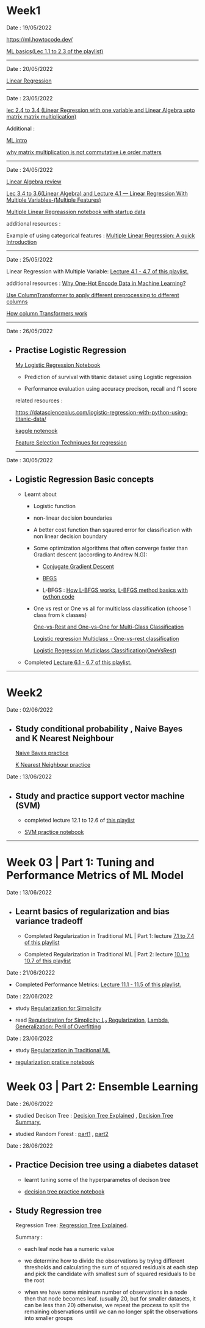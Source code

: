 # Week1

Date : 19/05/2022

https://ml.howtocode.dev/

[ML basics(Lec 1.1 to 2.3 of the playlist)](https://www.youtube.com/playlist?list=PLLssT5z_DsK-h9vYZkQkYNWcItqhlRJLN)

---------------------------------------------------------------------------------------------------------
Date : 20/05/2022

[Linear Regression](https://github.com/mhuzaifadev/mlzero_to_hero/tree/main/04_Simple%20_Linear_Regression)

-----------------------------------------------------------------------------------------------------------
Date : 23/05/2022

[lec 2.4 to 3.4 (Linear Regression with one variable and Linear Algebra upto matrix matrix multiplication)](https://www.youtube.com/playlist?list=PLLssT5z_DsK-h9vYZkQkYNWcItqhlRJLN)

Additional : 

[ML intro](https://ml.howtocode.dev/)

[why matrix multiplication is not commutative i.e order matters](https://www.quora.com/Why-is-the-multiplication-of-matrices-not-a-commutative-property-so-that-AB-neq-BA)

----------------------------------------------------------------------------------------------------------

Date : 24/05/2022

[Linear Algebra review](https://towardsdatascience.com/linear-algebra-for-machine-learning-22f1d8aea83c)

[Lec 3.4 to 3.6(Linear Algebra) and Lecture 4.1 — Linear Regression With Multiple Variables-(Multiple Features)](https://www.youtube.com/playlist?list=PLLssT5z_DsK-h9vYZkQkYNWcItqhlRJLN)

[Multiple Linear Regreassion notebook with startup data](https://github.com/mhuzaifadev/mlzero_to_hero/tree/main/05%20Multiple%20Linear%20Regression)

additional resources : 

Example of using categorical features : [Multiple Linear Regression: A quick Introduction](https://www.askpython.com/python/examples/multiple-linear-regression)

------------------------------------------------------------------------------------------------------------------------------------------

Date : 25/05/2022

Linear Regression with Multiple Variable: [Lecture 4.1 - 4.7 of this playlist.](https://www.youtube.com/watch?v=PPLop4L2eGk&list=PLLssT5z_DsK-h9vYZkQkYNWcItqhlRJLN)

additional resources :
[Why One-Hot Encode Data in Machine Learning?](https://machinelearningmastery.com/why-one-hot-encode-data-in-machine-learning)

[Use ColumnTransformer to apply different preprocessing to different columns](https://www.youtube.com/watch?v=NGq8wnH5VSo)

[How column Transformers work](https://www.analyticsvidhya.com/blog/2021/05/understanding-column-transformer-and-machine-learning-pipelines/)

------------------------------------------------------------------------------------------------------------------------------------------------------

Date : 26/05/2022

* ## Practise Logistic Regression

    [My Logistic Regression Notebook](https://github.com/EKnsl/Weekely-updates-on-codes-and-study/blob/main/ML_practice/week1_ML_%20Intro_and_supervised_learing/code/Logistic_Regression.ipynb)

    * Prediction of survival with titanic dataset using Logistic regression 

    * Performance evaluation using accuracy precison, recall and f1 score

    related resources : 

    https://datascienceplus.com/logistic-regression-with-python-using-titanic-data/

    [kaggle notenook](https://www.kaggle.com/code/mnassrib/titanic-logistic-regression-with-python/notebook)

    [Feature Selection Techniques for regression](https://machinelearningmastery.com/feature-selection-for-regression-data/)

    -------------------------------------------------------------------------------------------------------------------------------------

Date : 30/05/2022

* ## Logistic Regression Basic concepts

    * Learnt about

        * Logistic function  
        
        * non-linear decision boundaries

        * A better cost function than sqaured error for classification with non linear decision boundary
         
        * Some optimization algorithms that often converge faster than Gradiant descent (according to Andrew N.G):
            * [Conjugate Gradient Descent](https://ikuz.eu/machine-learning-and-computer-science/the-concept-of-conjugate-gradient-descent-in-python/)
            
            * [BFGS](https://machinelearningmastery.com/bfgs-optimization-in-python/)
            
            * L-BFGS : 
            [How L-BFGS works](https://stats.stackexchange.com/questions/284712/how-does-the-l-bfgs-work),
            [L-BFGS method basics with python code](https://www.earthinversion.com/techniques/the-L-BFGS-optimization-method/)

        * One vs rest or One vs all for multiclass classification (choose 1 class from k classes)
            
            [One-vs-Rest and One-vs-One for Multi-Class Classification](https://machinelearningmastery.com/one-vs-rest-and-one-vs-one-for-multi-class-classification/ )
            
            [Logistic regression  Multiclass - One-vs-rest classification](https://www.youtube.com/watch?v=EYXSve6T5BU)
            
            [Logistic Regression Mutliclass Classification(OneVsRest)](https://www.youtube.com/watch?v=V8fS0T_ktn4)

    * Completed [Lecture 6.1 - 6.7 of this playlist.](https://www.youtube.com/playlist?list=PLLssT5z_DsK-h9vYZkQkYNWcItqhlRJLN)

------------------------------------------------------------------------------------------------------------------------------------

# Week2


Date : 02/06/2022

* ## Study conditional probability , Naive Bayes and K Nearest Neighbour
    
    [Naive Bayes practice](https://github.com/EKnsl/Weekely-updates-on-codes-and-study/tree/main/ML_practice/week2_Supervised_Learning/Naive%20Bayes)

    [K Nearest Neighbour practice](https://github.com/EKnsl/Weekely-updates-on-codes-and-study/tree/main/ML_practice/week2_Supervised_Learning/K%20Nearest%20Neighbour)


Date : 13/06/2022

* ## Study and practice support vector machine (SVM)
    
    * completed lecture 12.1 to 12.6 of  [this playlist](https://www.youtube.com/watch?v=FCUBwP-JTsA&list=PLLssT5z_DsK-h9vYZkQkYNWcItqhlRJLN&index=75) 

    * [SVM practice notebook](https://github.com/EKnsl/Weekely-updates-on-codes-and-study/blob/main/ML_practice/week2_Supervised_Learning/Support%20Vector%20Machine/Support_Vector_Machines.ipynb)

---------------------------------------------------------------------------------------------------------------------------------------------------

# Week 03 | Part 1: Tuning and Performance Metrics of ML Model

Date : 13/06/2022

* ## Learnt basics of regularization and bias variance tradeoff

    * Completed Regularization in Traditional ML | Part 1: lecture [7.1 to 7.4 of this playlist](https://www.youtube.com/watch?v=u73PU6Qwl1I&list=PLLssT5z_DsK-h9vYZkQkYNWcItqhlRJLN&index=39)

    * Completed Regularization in Traditional ML | Part 2: lecture [10.1 to 10.7 of this playlist](https://www.youtube.com/watch?v=sZSKGNbrwus&list=PLLssT5z_DsK-h9vYZkQkYNWcItqhlRJLN&index=58)

Date : 21/06/20222

* Completed Performance Metrics: [Lecture 11.1 - 11.5 of this playlist.](https://www.youtube.com/playlist?list=PLLssT5z_DsK-h9vYZkQkYNWcItqhlRJLN)


Date : 22/06/2022


* study [Regularization for Simplicity](https://developers.google.com/machine-learning/crash-course/regularization-for-simplicity/video-lecture) 

* read [Regularization for Simplicity: L₂ Regularization](https://developers.google.com/machine-learning/crash-course/regularization-for-simplicity/l2-regularization), [Lambda](https://developers.google.com/machine-learning/crash-course/regularization-for-simplicity/lambda), [Generalization: Peril of Overfitting](https://developers.google.com/machine-learning/crash-course/generalization/peril-of-overfitting#ockham)

Date : 23/06/2022

* study [Regularization in Traditional ML](http://ethen8181.github.io/machine-learning/regularization/regularization.html) 

* [regularization pratice notebook](https://github.com/EKnsl/Weekely-updates-on-codes-and-study/blob/main/ML_practice/week3_part1/Regularization/regularization.ipynb)

# Week 03 | Part 2: Ensemble Learning

Date : 26/06/2022

* studied Decison Tree : [Decision Tree Explained](https://www.youtube.com/watch?v=7VeUPuFGJHk) ,
          [Decision Tree Summary.](https://www.youtube.com/watch?v=tNa99PG8hR8)  
          
* studied Random Forest : [part1](https://www.youtube.com/watch?v=J4Wdy0Wc_xQ) ,
          [part2](https://www.youtube.com/watch?v=nyxTdL_4Q-Q)


Date : 28/06/2022

* ## Practice Decision tree using a diabetes dataset
    
    * learnt tuning some of the hyperparametes of decison tree
    
    * [decision tree practice notebook](https://github.com/EKnsl/Weekely-updates-on-codes-and-study/blob/main/ML_practice/week3_part2/Decison_Tree/Decision_Tree_Classifier.ipynb)

* ## Study Regression tree 
    Regression Tree: [Regression Tree Explained](https://www.youtube.com/watch?v=g9c66TUylZ4).
    
    Summary :
    
    * each leaf node has a numeric value

    * we determine how to divide the observations by trying different 
    thresholds and calculating the sum of squared residuals at each step 
    and pick the candidate with smallest sum of squared residuals 
    to be the root

    * when we have some minimum number of observations in a node then that node becomes leaf.
    (usually 20, but for smaller datasets, it can be less than 20)
    otherwise, we repeat the process to split the remaining 
    observations untill we can no longer split the observations into smaller groups
     









    
    